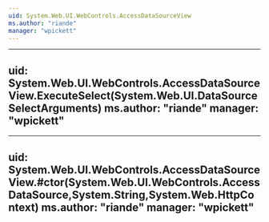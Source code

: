 ```yaml
---
uid: System.Web.UI.WebControls.AccessDataSourceView
ms.author: "riande"
manager: "wpickett"
---
```


---
uid: System.Web.UI.WebControls.AccessDataSourceView.ExecuteSelect(System.Web.UI.DataSourceSelectArguments)
ms.author: "riande"
manager: "wpickett"
---

---
uid: System.Web.UI.WebControls.AccessDataSourceView.#ctor(System.Web.UI.WebControls.AccessDataSource,System.String,System.Web.HttpContext)
ms.author: "riande"
manager: "wpickett"
---
